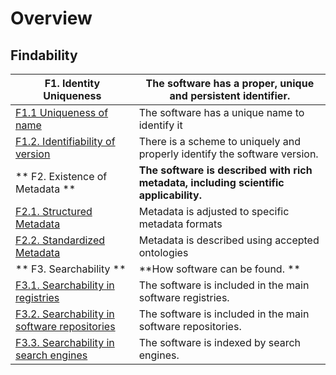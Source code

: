 # Overview

## Findability 


| **F1.  Identity Uniqueness** | The software has a proper, unique and persistent identifier. |
|---------------------------|------------------------------------------|
| [F1.1 Uniqueness of name](../indicators/F1_identity_uniqueness/#f11-uniqueness-of-name)   | The software has a unique name to identify it |
| [F1.2. Identifiability of version](../indicators/F1_identity_uniqueness/#f12-identifiability-of-version) | There is a scheme to uniquely and properly identify the software version. |
| ** F2. Existence of Metadata ** | **The software is described with rich metadata, including scientific applicability.** |
| [F2.1. Structured Metadata](../indicators/F2_existence_of_metadata/#f21-structured-metadata)   | Metadata is adjusted to specific metadata formats |
| [F2.2. Standardized Metadata](../indicators/F2_existence_of_metadata/#f22-standardized-metadata)  | Metadata is described using accepted ontologies  |
| ** F3. Searchability ** | **How software can be found. **|
| [F3.1. Searchability in registries](../indicators/F3_searchability#f31-searchability-in-registries)   | The software is included in the main software registries. |
| [F3.2. Searchability in software repositories](../indicators/F3_searchability#f32-searchability-in-software-repositories)  | The software is included in the main software repositories. |
| [F3.3. Searchability in search engines](../indicators/F3_searchability#f33-searchability-in-literature)  | The software is indexed by search engines. |



